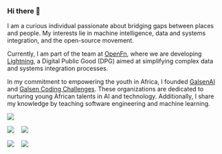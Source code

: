 ### Hi there 👋

I am a curious individual passionate about bridging gaps between places and people. My interests lie in machine intelligence, data and systems integration, and the open-source movement.

Currently, I am part of the team at [OpenFn](https://github.com/OpenFn), where we are developing [Lightning](https://github.com/OpenFn/Lightning), a Digital Public Good (DPG) aimed at simplifying complex data and systems integration processes.

In my commitment to empowering the youth in Africa, I founded [GalsenAI](https://twitter.com/galsenai) and [Galsen Coding Challenges](https://twitter.com/GalsenCoding). These organizations are dedicated to nurturing young African talents in AI and technology. Additionally, I share my knowledge by teaching software engineering and machine learning.

![](http://github-profile-summary-cards.vercel.app/api/cards/profile-details?username=elias-ba&theme=city_lights)

![](http://github-profile-summary-cards.vercel.app/api/cards/repos-per-language?username=elias-ba&theme=city_lights)⠀ ![](http://github-profile-summary-cards.vercel.app/api/cards/most-commit-language?username=elias-ba&theme=city_lights)


![](http://github-profile-summary-cards.vercel.app/api/cards/stats?username=elias-ba&theme=city_lights)⠀ ![](http://github-profile-summary-cards.vercel.app/api/cards/productive-time?username=elias-ba&theme=city_lights&utcOffset=8)
